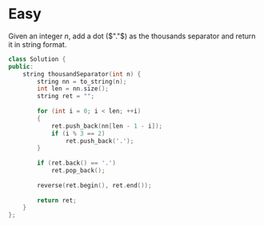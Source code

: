 # Easy

Given an integer $n$, add a dot ($"."$) as the thousands separator and return it in string format.

```cpp
class Solution {
public:
    string thousandSeparator(int n) {
        string nn = to_string(n);
        int len = nn.size();
        string ret = "";
        
        for (int i = 0; i < len; ++i)
        {
            ret.push_back(nn[len - 1 - i]);
            if (i % 3 == 2)
                ret.push_back('.');
        }
        
        if (ret.back() == '.')
            ret.pop_back();
        
        reverse(ret.begin(), ret.end());
        
        return ret;
    }
};
```
